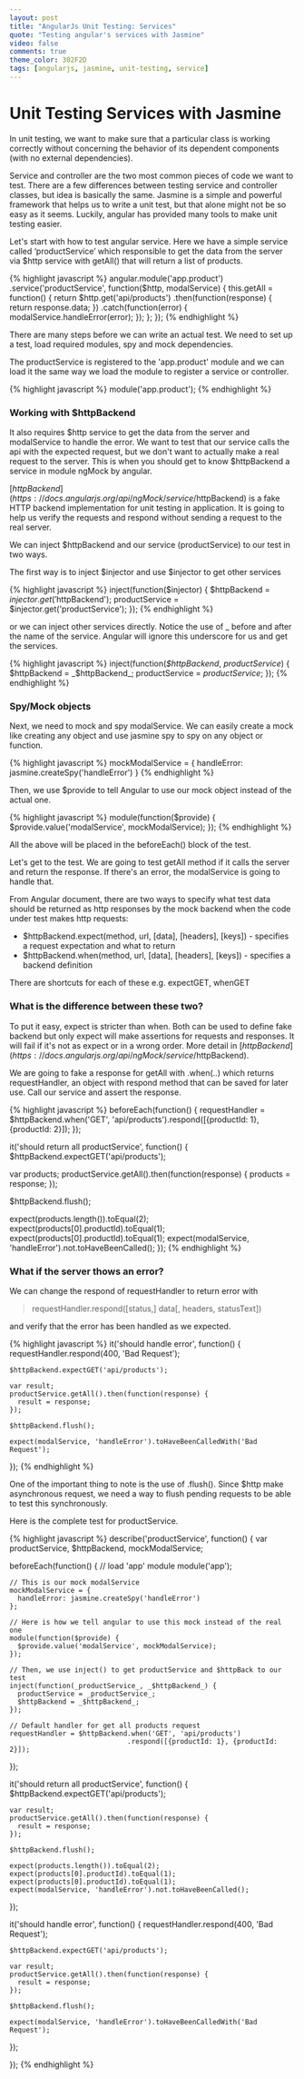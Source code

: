 ```yaml
---
layout: post
title: "AngularJs Unit Testing: Services"
quote: "Testing angular's services with Jasmine"
video: false
comments: true
theme_color: 302F2D
tags: [angularjs, jasmine, unit-testing, service]
---
```


# Unit Testing Services with Jasmine #

In unit testing, we want to make sure that a particular class is working correctly without concerning the behavior of its dependent components (with no external dependencies). 

Service and controller are the two most common pieces of code we want to test. There are a few differences between testing service and controller classes, but idea is basically the same. Jasmine is a simple and powerful framework that helps us to write a unit test, but that alone might not be so easy as it seems. Luckily, angular has provided many tools to make unit testing easier. 

Let's start with how to test angular service. Here we have a simple service called ‘productService’ which responsible to get the data from the server via $http service with getAll() that will return a list of products.

{% highlight javascript %}
angular.module('app.product')
  .service('productService', function($http, modalService) {
    this.getAll = function() {
      return $http.get('api/products')
        .then(function(response) {
          return response.data;
        })
        .catch(function(error) {
          modalService.handleError(error);
        });
    };
});
{% endhighlight %}


There are many steps before we can write an actual test. We need to set up a test, load required modules, spy and mock dependencies.

The productService is registered to the 'app.product' module and we can load it the same way we load the module to register a service or controller.


{% highlight javascript %}
module('app.product');
{% endhighlight %}

### Working with $httpBackend ###

It also requires $http service to get the data from the server and modalService to handle the error. We want to test that our service calls the api with the expected request, but we don't want to actually make a real request to the server. This is when you should get to know $httpBackend a service in module ngMock by angular. 

[$httpBackend](https://docs.angularjs.org/api/ngMock/service/$httpBackend) is a fake HTTP backend implementation for unit testing in application. It is going to help us verify the requests and respond without sending a request to the real server. 

We can inject $httpBackend and our service (productService) to our test in two ways.

The first way is to inject $injector and use $injector to get other services

{% highlight javascript %}
inject(function($injector) {
  $httpBackend = $injector.get('$httpBackend');
  productService = $injector.get('productService');
});
{% endhighlight %}

or we can inject other services directly. Notice the use of _ before and after the name of the service. Angular will ignore this underscore for us and get the services.

{% highlight javascript %}
inject(function(_$httpBackend_, _productService_) {
  $httpBackend = _$httpBackend_;
  productService = _productService_;
});
{% endhighlight %}


### Spy/Mock objects ###

Next, we need to mock and spy modalService. We can easily create a mock like creating any object and use jasmine spy to spy on any object or function. 

{% highlight javascript %}
mockModalService = {
  handleError: jasmine.createSpy('handleError')
}
{% endhighlight %}

Then, we use $provide to tell Angular to use our mock object instead of the actual one.

{% highlight javascript %}
module(function($provide) {
  $provide.value('modalService', mockModalService);
});
{% endhighlight %}

All the above will be placed in the beforeEach() block of the test.

Let's get to the test. We are going to test getAll method if it calls the server and return the response. If there's an error, the modalService is going to handle that. 

From Angular document, there are two ways to specify what test data should be returned as http responses by the mock backend when the code under test makes http requests:
 
* $httpBackend.expect(method, url, [data], [headers], [keys]) - specifies a request expectation and what to return
* $httpBackend.when(method, url, [data], [headers], [keys]) - specifies a backend definition

There are shortcuts for each of these e.g. expectGET, whenGET

### What is the difference between these two? ###

To put it easy, expect is stricter than when. Both can be used to define fake backend but only expect will make assertions for requests and responses. It will fail if it's not as expect or in a wrong order. More detail in [$httpBackend](https://docs.angularjs.org/api/ngMock/service/$httpBackend).

We are going to fake a response for getAll with .when(..) which returns requestHandler, an object with respond method that can be saved for later use. Call our service and assert the response.

{% highlight javascript %}
beforeEach(function() {
  requestHandler = $httpBackend.when('GET', 'api/products').respond([{productId: 1}, {productId: 2}]);
});

it('should return all productService', function() {
  $httpBackend.expectGET('api/products');
  
  var products;
  productService.getAll().then(function(response) {
    products = response;
  });

  $httpBackend.flush();

  expect(products.length()).toEqual(2);
  expect(products[0].productId).toEqual(1);
  expect(products[0].productId).toEqual(1);
  expect(modalService, 'handleError').not.toHaveBeenCalled();
});
{% endhighlight %}

### What if the server thows an error? ###
We can change the respond of requestHandler to return error with 

> requestHandler.respond([status,] data[, headers, statusText])

and verify that the error has been handled as we expected.

{% highlight javascript %}
it('should handle error', function() {
    requestHandler.respond(400, 'Bad Request');

    $httpBackend.expectGET('api/products');

    var result;
    productService.getAll().then(function(response) {
      result = response;
    });

    $httpBackend.flush();
    
    expect(modalService, 'handleError').toHaveBeenCalledWith('Bad Request');
  });
{% endhighlight %}

One of the important thing to note is the use of .flush(). Since $http make asynchronous request, we need a way to flush pending requests to be able to test this synchronously.

Here is the complete test for productService.

{% highlight javascript %}
describe('productService', function() {
  var productService, $httpBackend, mockModalService;

  beforeEach(function() {
    // load 'app' module
    module('app');

    // This is our mock modalService
    mockModalService = {
      handleError: jasmine.createSpy('handleError')
    };

    // Here is how we tell angular to use this mock instead of the real one
    module(function($provide) {
      $provide.value('modalService', mockModalService);
    });

    // Then, we use inject() to get productService and $httpBack to our test
    inject(function(_productService_, _$httpBackend_) {
      productService = _productService_;
      $httpBackend = _$httpBackend_;
    });

    // Default handler for get all products request
    requestHandler = $httpBackend.when('GET', 'api/products')
                                 .respond([{productId: 1}, {productId: 2}]);
  });

  it('should return all productService', function() {
    $httpBackend.expectGET('api/products');
    
    var result;
    productService.getAll().then(function(response) {
      result = response;
    });

    $httpBackend.flush();

    expect(products.length()).toEqual(2);
    expect(products[0].productId).toEqual(1);
    expect(products[0].productId).toEqual(1);
    expect(modalService, 'handleError').not.toHaveBeenCalled();
  });

  it('should handle error', function() {
    requestHandler.respond(400, 'Bad Request');

    $httpBackend.expectGET('api/products');

    var result;
    productService.getAll().then(function(response) {
      result = response;
    });

    $httpBackend.flush();
    
    expect(modalService, 'handleError').toHaveBeenCalledWith('Bad Request');
  });
  
});
{% endhighlight %}

